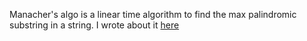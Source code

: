 Manacher's algo is a linear time algorithm to find the max palindromic substring in a string. I wrote about it [here](https://github.com/HavinLeung/Notes/blob/master/Random%20Problems/longest_palindromic_substr.md) 
